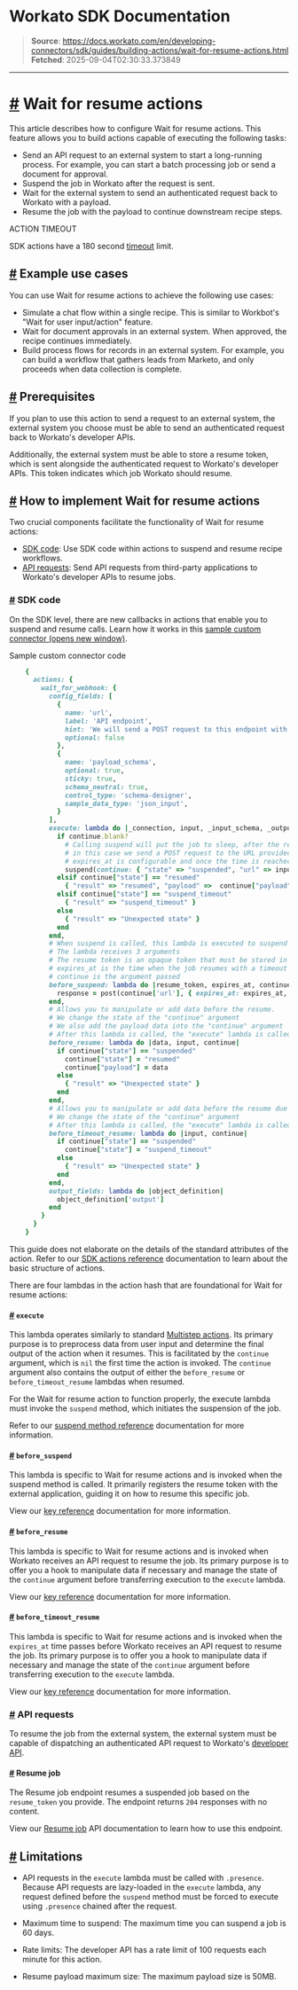 # Workato SDK Documentation

> **Source**: https://docs.workato.com/en/developing-connectors/sdk/guides/building-actions/wait-for-resume-actions.html
> **Fetched**: 2025-09-04T02:30:33.373849

---

# [#](<#wait-for-resume-actions>) Wait for resume actions

This article describes how to configure Wait for resume actions. This feature allows you to build actions capable of executing the following tasks:

  * Send an API request to an external system to start a long-running process. For example, you can start a batch processing job or send a document for approval.
  * Suspend the job in Workato after the request is sent.
  * Wait for the external system to send an authenticated request back to Workato with a payload.
  * Resume the job with the payload to continue downstream recipe steps.

ACTION TIMEOUT

SDK actions have a 180 second [timeout](</recipes/recipe-job-errors.html#timeouts>) limit.

## [#](<#example-use-cases>) Example use cases

You can use Wait for resume actions to achieve the following use cases:

  * Simulate a chat flow within a single recipe. This is similar to Workbot's "Wait for user input/action" feature.
  * Wait for document approvals in an external system. When approved, the recipe continues immediately.
  * Build process flows for records in an external system. For example, you can build a workflow that gathers leads from Marketo, and only proceeds when data collection is complete.

## [#](<#prerequisites>) Prerequisites

If you plan to use this action to send a request to an external system, the external system you choose must be able to send an authenticated request back to Workato's developer APIs.

Additionally, the external system must be able to store a resume token, which is sent alongside the authenticated request to Workato's developer APIs. This token indicates which job Workato should resume.

## [#](<#how-to-implement-wait-for-resume-actions>) How to implement Wait for resume actions

Two crucial components facilitate the functionality of Wait for resume actions:

  * [SDK code](<#sdk-code>): Use SDK code within actions to suspend and resume recipe workflows.
  * [API requests](<#api-requests>): Send API requests from third-party applications to Workato's developer APIs to resume jobs.

### [#](<#sdk-code>) SDK code

On the SDK level, there are new callbacks in actions that enable you to suspend and resume calls. Learn how it works in this [sample custom connector (opens new window)](<https://app.workato.com/custom_adapters/497423/details?token=a0fc7274b82f4a75fc5f6867608cff1850fd32b29f99ea051df3677c5176f450>).

Sample custom connector code
```ruby
    {
      actions: {
        wait_for_webhook: {
          config_fields: [
            {
              name: 'url',
              label: 'API endpoint',
              hint: 'We will send a POST request to this endpoint with the resume token',
              optional: false
            },
            {
              name: 'payload_schema',
              optional: true,
              sticky: true,
              schema_neutral: true,
              control_type: 'schema-designer',
              sample_data_type: 'json_input',
            }
          ],      
          execute: lambda do |_connection, input, _input_schema, _output_schema, continue|
            if continue.blank?
              # Calling suspend will put the job to sleep, after the request in the proc is executed. 
              # in this case we send a POST request to the URL provided by the recipe builder
              # expires_at is configurable and once the time is reached, the job is resumed
              suspend(continue: { "state" => "suspended", "url" => input['url']}, expires_at: 10.minutes.from_now)
            elsif continue["state"] == "resumed" 
              { "result" => "resumed", "payload" =>  continue["payload"]}
            elsif continue["state"] == "suspend_timeout"
              { "result" => "suspend_timeout" }
            else
              { "result" => "Unexpected state" }
            end
          end,
          # When suspend is called, this lambda is executed to suspend the job
          # The lambda receives 3 arguments
          # The resume token is an opaque token that must be stored in the external system. This will be used to identify the job to resume
          # expires_at is the time when the job resumes with a timeout
          # continue is the argument passed
          before_suspend: lambda do |resume_token, expires_at, continue|
            response = post(continue['url'], { expires_at: expires_at, resume_token: resume_token } )      
          end,
          # Allows you to manipulate or add data before the resume.
          # We change the state of the "continue" argument
          # We also add the payload data into the "continue" argument
          # After this lambda is called, the "execute" lambda is called with the "continue" argument
          before_resume: lambda do |data, input, continue|
            if continue["state"] == "suspended"
              continue["state"] = "resumed"
              continue["payload"] = data
            else
              { "result" => "Unexpected state" }
            end
          end,
          # Allows you to manipulate or add data before the resume due to a timeout
          # We change the state of the "continue" argument
          # After this lambda is called, the "execute" lambda is called with the "continue" argument
          before_timeout_resume: lambda do |input, continue|
            if continue["state"] == "suspended"
              continue["state"] = "suspend_timeout"
            else
              { "result" => "Unexpected state" }
            end
          end,
          output_fields: lambda do |object_definition|
            object_definition['output']
          end
        }
      }
    }
```

This guide does not elaborate on the details of the standard attributes of the action. Refer to our [SDK actions reference](</developing-connectors/sdk/sdk-reference/actions.html>) documentation to learn about the basic structure of actions.

There are four lambdas in the action hash that are foundational for Wait for resume actions:

#### [#](<#execute>) `execute`

This lambda operates similarly to standard [Multistep actions](</developing-connectors/sdk/guides/building-actions/multistep-actions.html>). Its primary purpose is to preprocess data from user input and determine the final output of the action when it resumes. This is facilitated by the `continue` argument, which is `nil` the first time the action is invoked. The `continue` argument also contains the output of either the `before_resume` or `before_timeout_resume` lambdas when resumed.

For the Wait for resume action to function properly, the execute lambda must invoke the `suspend` method, which initiates the suspension of the job.

Refer to our [suspend method reference](</developing-connectors/sdk/sdk-reference/ruby_methods.html#suspend>) documentation for more information.

#### [#](<#before-suspend>) `before_suspend`

This lambda is specific to Wait for resume actions and is invoked when the suspend method is called. It primarily registers the resume token with the external application, guiding it on how to resume this specific job.

View our [key reference](</developing-connectors/sdk/sdk-reference/actions.html#before-suspend>) documentation for more information.

#### [#](<#before-resume>) `before_resume`

This lambda is specific to Wait for resume actions and is invoked when Workato receives an API request to resume the job. Its primary purpose is to offer you a hook to manipulate data if necessary and manage the state of the `continue` argument before transferring execution to the `execute` lambda.

View our [key reference](</developing-connectors/sdk/sdk-reference/actions.html#before-resume>) documentation for more information.

#### [#](<#before-timeout-resume>) `before_timeout_resume`

This lambda is specific to Wait for resume actions and is invoked when the `expires_at` time passes before Workato receives an API request to resume the job. Its primary purpose is to offer you a hook to manipulate data if necessary and manage the state of the `continue` argument before transferring execution to the `execute` lambda.

View our [key reference](</developing-connectors/sdk/sdk-reference/actions.html#before-timeout-resume>) documentation for more information.

### [#](<#api-requests>) API requests

To resume the job from the external system, the external system must be capable of dispatching an authenticated API request to Workato's [developer API](</workato-api.html>).

#### [#](<#resume-job>) Resume job

The Resume job endpoint resumes a suspended job based on the `resume_token` you provide. The endpoint returns `204` responses with no content.

View our [Resume job](</workato-api/jobs.html#job-resume>) API documentation to learn how to use this endpoint.

## [#](<#limitations>) Limitations

  * API requests in the `execute` lambda must be called with `.presence`. Because API requests are lazy-loaded in the `execute` lambda, any request defined before the `suspend` method must be forced to execute using `.presence` chained after the request.

  * Maximum time to suspend: The maximum time you can suspend a job is 60 days.

  * Rate limits: The developer API has a rate limit of 100 requests each minute for this action.

  * Resume payload maximum size: The maximum payload size is 50MB.
